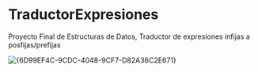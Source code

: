 # TraductorExpresiones
Proyecto Final de Estructuras de Datos, Traductor de expresiones infijas a posfijas/prefijas

![{6D99EF4C-9CDC-4048-9CF7-D82A36C2E671}](https://github.com/user-attachments/assets/75303e3b-1e5d-4402-87a2-d93873e81f3c)
